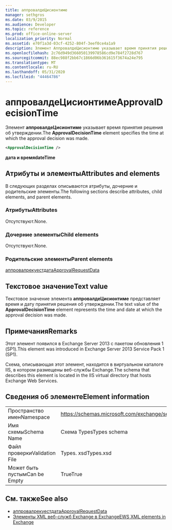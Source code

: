 ```yaml
---
title: аппровалдеЦисионтиме
manager: sethgros
ms.date: 03/9/2015
ms.audience: Developer
ms.topic: reference
ms.prod: office-online-server
localization_priority: Normal
ms.assetid: e70f1a3d-03cf-4252-804f-3eef0ce4a1a9
description: Элемент АппровалдеЦисионтиме указывает время принятия решения об утверждении.
ms.openlocfilehash: 2c76d949d366050139978586cd9e784f2728d767
ms.sourcegitcommit: 88ec988f2bb67c1866d06b361615f3674a24e795
ms.translationtype: MT
ms.contentlocale: ru-RU
ms.lasthandoff: 05/31/2020
ms.locfileid: "44464786"
---
```

# <a name="approvaldecisiontime"></a><span data-ttu-id="19a46-103">аппровалдеЦисионтиме</span><span class="sxs-lookup"><span data-stu-id="19a46-103">ApprovalDecisionTime</span></span>

<span data-ttu-id="19a46-104">Элемент **аппровалдеЦисионтиме** указывает время принятия решения об утверждении.</span><span class="sxs-lookup"><span data-stu-id="19a46-104">The **ApprovalDecisionTime** element specifies the time at which the approval decision was made.</span></span> 
  
```XML
<ApprovalDecisionTime />
```

 <span data-ttu-id="19a46-105">**дата и время**</span><span class="sxs-lookup"><span data-stu-id="19a46-105">**dateTime**</span></span>
## <a name="attributes-and-elements"></a><span data-ttu-id="19a46-106">Атрибуты и элементы</span><span class="sxs-lookup"><span data-stu-id="19a46-106">Attributes and elements</span></span>

<span data-ttu-id="19a46-107">В следующих разделах описываются атрибуты, дочерние и родительские элементы.</span><span class="sxs-lookup"><span data-stu-id="19a46-107">The following sections describe attributes, child elements, and parent elements.</span></span>
  
### <a name="attributes"></a><span data-ttu-id="19a46-108">Атрибуты</span><span class="sxs-lookup"><span data-stu-id="19a46-108">Attributes</span></span>

<span data-ttu-id="19a46-109">Отсутствуют.</span><span class="sxs-lookup"><span data-stu-id="19a46-109">None.</span></span>
  
### <a name="child-elements"></a><span data-ttu-id="19a46-110">Дочерние элементы</span><span class="sxs-lookup"><span data-stu-id="19a46-110">Child elements</span></span>

<span data-ttu-id="19a46-111">Отсутствуют.</span><span class="sxs-lookup"><span data-stu-id="19a46-111">None.</span></span>
  
### <a name="parent-elements"></a><span data-ttu-id="19a46-112">Родительские элементы</span><span class="sxs-lookup"><span data-stu-id="19a46-112">Parent elements</span></span>

[<span data-ttu-id="19a46-113">аппровалрекуестдата</span><span class="sxs-lookup"><span data-stu-id="19a46-113">ApprovalRequestData</span></span>](approvalrequestdata.md)
  
## <a name="text-value"></a><span data-ttu-id="19a46-114">Текстовое значение</span><span class="sxs-lookup"><span data-stu-id="19a46-114">Text value</span></span>

<span data-ttu-id="19a46-115">Текстовое значение элемента **аппровалдеЦисионтиме** представляет время и дату принятия решения об утверждении.</span><span class="sxs-lookup"><span data-stu-id="19a46-115">The text value of the **ApprovalDecisionTime** element represents the time and date at which the approval decision was made.</span></span> 
  
## <a name="remarks"></a><span data-ttu-id="19a46-116">Примечания</span><span class="sxs-lookup"><span data-stu-id="19a46-116">Remarks</span></span>

<span data-ttu-id="19a46-117">Этот элемент появился в Exchange Server 2013 с пакетом обновления 1 (SP1).</span><span class="sxs-lookup"><span data-stu-id="19a46-117">This element was introduced in Exchange Server 2013 Service Pack 1 (SP1).</span></span>
  
<span data-ttu-id="19a46-118">Схема, описывающая этот элемент, находится в виртуальном каталоге IIS, в котором размещены веб-службы Exchange.</span><span class="sxs-lookup"><span data-stu-id="19a46-118">The schema that describes this element is located in the IIS virtual directory that hosts Exchange Web Services.</span></span>
  
## <a name="element-information"></a><span data-ttu-id="19a46-119">Сведения об элементе</span><span class="sxs-lookup"><span data-stu-id="19a46-119">Element information</span></span>

|||
|:-----|:-----|
|<span data-ttu-id="19a46-120">Пространство имен</span><span class="sxs-lookup"><span data-stu-id="19a46-120">Namespace</span></span>  <br/> |https://schemas.microsoft.com/exchange/services/2006/types  <br/> |
|<span data-ttu-id="19a46-121">Имя схемы</span><span class="sxs-lookup"><span data-stu-id="19a46-121">Schema Name</span></span>  <br/> |<span data-ttu-id="19a46-122">Схема Types</span><span class="sxs-lookup"><span data-stu-id="19a46-122">Types schema</span></span>  <br/> |
|<span data-ttu-id="19a46-123">Файл проверки</span><span class="sxs-lookup"><span data-stu-id="19a46-123">Validation File</span></span>  <br/> |<span data-ttu-id="19a46-124">Types. xsd</span><span class="sxs-lookup"><span data-stu-id="19a46-124">Types.xsd</span></span>  <br/> |
|<span data-ttu-id="19a46-125">Может быть пустым</span><span class="sxs-lookup"><span data-stu-id="19a46-125">Can be Empty</span></span>  <br/> |<span data-ttu-id="19a46-126">True</span><span class="sxs-lookup"><span data-stu-id="19a46-126">True</span></span>  <br/> |
   
## <a name="see-also"></a><span data-ttu-id="19a46-127">См. также</span><span class="sxs-lookup"><span data-stu-id="19a46-127">See also</span></span>

- [<span data-ttu-id="19a46-128">аппровалрекуестдата</span><span class="sxs-lookup"><span data-stu-id="19a46-128">ApprovalRequestData</span></span>](approvalrequestdata.md)
- [<span data-ttu-id="19a46-129">Элементы XML веб-служб Exchange в Exchange</span><span class="sxs-lookup"><span data-stu-id="19a46-129">EWS XML elements in Exchange</span></span>](ews-xml-elements-in-exchange.md)

